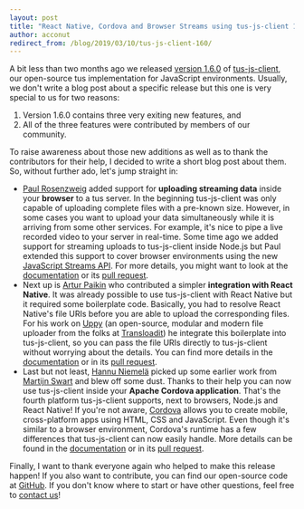 ```yaml
---
layout: post
title: "React Native, Cordova and Browser Streams using tus-js-client 1.6"
author: acconut
redirect_from: /blog/2019/03/10/tus-js-client-160/
---
```


A bit less than two months ago we released [version 1.6.0](https://github.com/tus/tus-js-client/releases/tag/v1.6.0) of [tus-js-client](https://github.com/tus/tus-js-client/), our open-source tus implementation for JavaScript environments. Usually, we don't write a blog post about a specific release but this one is very special to us for two reasons: 

1. Version 1.6.0 contains three very exiting new features, and
2. All of the three features were contributed by members of our community.

To raise awareness about those new additions as well as to thank the contributors for their help, I decided to write a short blog post about them. <!--more--> So, without further ado, let's jump straight in:

- [Paul Rosenzweig](https://github.com/paulrosenzweig) added support for **uploading streaming data** inside your **browser** to a tus server. In the beginning tus-js-client was only capable of uploading complete files with a pre-known size. However, in some cases you want to upload your data simultaneously while it is arriving from some other services. For example, it's nice to pipe a live recorded video to your server in real-time. Some time ago we added support for streaming uploads to tus-js-client inside Node.js but Paul extended this support to cover browser environments using the new [JavaScript Streams API](https://developer.mozilla.org/en-US/docs/Web/API/Streams_API). For more details, you might want to look at the [documentation](https://github.com/tus/tus-js-client/tree/v1.6.0#new-tusuploadfile-options) or its [pull request](https://github.com/tus/tus-js-client/pull/126).
- Next up is [Artur Paikin](https://github.com/arturi) who contributed a simpler **integration with React Native**. It was already possible to use tus-js-client with React Native but it required some boilerplate code. Basically, you had to resolve React Native's file URIs before you are able to upload the corresponding files. For his work on [Uppy](https://uppy.io/) (an open-source, modular and modern file uploader from the folks at [Transloadit](https://transloadit.com)) he integrate this boilerplate into tus-js-client, so you can pass the file URIs directly to tus-js-client without worrying about the details. You can find more details in the [documentation](https://github.com/tus/tus-js-client/tree/v1.6.0#react-native-support) or in its [pull request](https://github.com/tus/tus-js-client/pull/132).
- Last but not least, [Hannu Niemelä](https://github.com/hannuniemela) picked up some earlier work from [Martijn Swart](https://github.com/naranjamecanica) and blew off some dust. Thanks to their help you can now use tus-js-client inside your **Apache Cordova application**. That's the fourth platform tus-js-client supports, next to browsers, Node.js and React Native! If you're not aware, [Cordova](https://cordova.apache.org/) allows you to create mobile, cross-platform apps using HTML, CSS and JavaScript. Even though it's similar to a browser environment, Cordova's runtime has a few differences that tus-js-client can now easily handle. More details can be found in the [documentation](https://github.com/tus/tus-js-client/tree/v1.6.0#new-tusuploadfile-options) or in its [pull request](https://github.com/tus/tus-js-client/pull/134).

Finally, I want to thank everyone again who helped to make this release happen! If you also want to contribute, you can find our open-source code at [GitHub](https://github.com/tus). If you don't know where to start or have other questions, feel free to [contact us](/about.html)!
